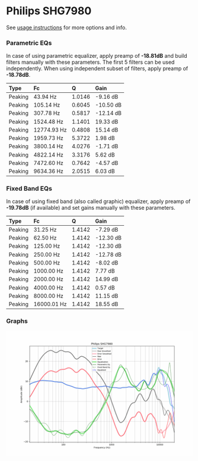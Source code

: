 # Philips SHG7980
See [usage instructions](https://github.com/jaakkopasanen/AutoEq#usage) for more options and info.

### Parametric EQs
In case of using parametric equalizer, apply preamp of **-18.81dB** and build filters manually
with these parameters. The first 5 filters can be used independently.
When using independent subset of filters, apply preamp of **-18.78dB**.

| Type    | Fc          |      Q | Gain      |
|:--------|:------------|:-------|:----------|
| Peaking | 43.94 Hz    | 1.0146 | -9.16 dB  |
| Peaking | 105.14 Hz   | 0.6045 | -10.50 dB |
| Peaking | 307.78 Hz   | 0.5817 | -12.14 dB |
| Peaking | 1524.48 Hz  | 1.1401 | 19.33 dB  |
| Peaking | 12774.93 Hz | 0.4808 | 15.14 dB  |
| Peaking | 1959.73 Hz  | 5.3722 | 1.98 dB   |
| Peaking | 3800.14 Hz  | 4.0276 | -1.71 dB  |
| Peaking | 4822.14 Hz  | 3.3176 | 5.62 dB   |
| Peaking | 7472.60 Hz  | 0.7642 | -4.57 dB  |
| Peaking | 9634.36 Hz  | 2.0515 | 6.03 dB   |

### Fixed Band EQs
In case of using fixed band (also called graphic) equalizer, apply preamp of **-19.78dB**
(if available) and set gains manually with these parameters.

| Type    | Fc          |      Q | Gain      |
|:--------|:------------|:-------|:----------|
| Peaking | 31.25 Hz    | 1.4142 | -7.29 dB  |
| Peaking | 62.50 Hz    | 1.4142 | -12.30 dB |
| Peaking | 125.00 Hz   | 1.4142 | -12.30 dB |
| Peaking | 250.00 Hz   | 1.4142 | -12.78 dB |
| Peaking | 500.00 Hz   | 1.4142 | -8.02 dB  |
| Peaking | 1000.00 Hz  | 1.4142 | 7.77 dB   |
| Peaking | 2000.00 Hz  | 1.4142 | 14.99 dB  |
| Peaking | 4000.00 Hz  | 1.4142 | 0.57 dB   |
| Peaking | 8000.00 Hz  | 1.4142 | 11.15 dB  |
| Peaking | 16000.01 Hz | 1.4142 | 18.55 dB  |

### Graphs
![](./Philips%20SHG7980.png)